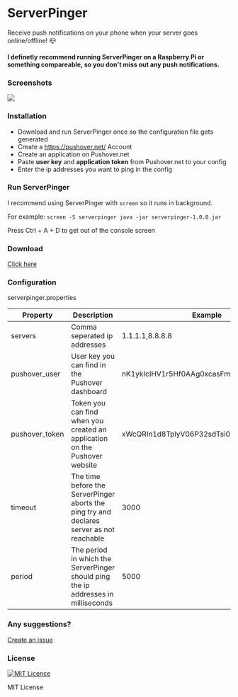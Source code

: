 # ServerPinger
Receive push notifications on your phone when your server goes online/offline! :mailbox_closed:

**I definetly recommend running ServerPinger on a Raspberry Pi or something compareable, so you don't miss out any push notifications.**

### Screenshots

![](https://i.imgur.com/rmb2AfB.jpg)


### Installation

- Download and run ServerPinger once so the configuration file gets generated
- Create a https://pushover.net/ Account
- Create an application on Pushover.net
- Paste **user key** and **application token** from Pushover.net to your config
- Enter the ip addresses you want to ping in the config


### Run ServerPinger

I recommend using ServerPinger with `screen` so it runs in background.

For example: `screen -S serverpinger java -jar serverpinger-1.0.0.jar`

Press Ctrl + A + D to get out of the console screen

### Download

[Click here](https://github.com/navopw/ServerPinger/releases)

### Configuration
serverpinger.properties

| Property | Description | Example |
| --- | --- | --- |
| servers | Comma seperated ip addresses | 1.1.1.1,8.8.8.8 |
| pushover_user | User key you can find in the Pushover dashboard | nK1ykIcIHV1r5Hf0AAg0xcasFmsXVLPqiCVa3Izz |
| pushover_token | Token you can find when you created an application on the Pushover website | xWcQRIn1d8TplyV06P32sdTsi0OhY3DS7E0InX94 |
| timeout | The time before the ServerPinger aborts the ping try and declares server as not reachable | 3000 |
| period | The period in which the ServerPinger should ping the ip addresses in milliseconds | 5000 |

### Any suggestions?

[Create an issue](https://github.com/navopw/ServerPinger/issues/new)

### License
[![MIT Licence](https://badges.frapsoft.com/os/mit/mit.svg?v=103)](https://opensource.org/licenses/mit-license.php)

MIT License
